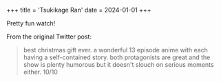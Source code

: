 +++
title = 'Tsukikage Ran'
date = 2024-01-01
+++

Pretty fun watch!

<!--more-->

From the original Twitter post:

> best christmas gift ever. a wonderful 13 episode anime with each having a self-contained story. both protagonists are great and the show is plenty humorous but it doesn't slouch on serious moments either. 10/10
